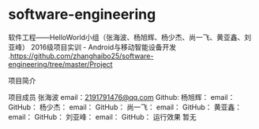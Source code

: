 # software-engineering
软件工程——HelloWorld小组（张海波、杨旭辉、杨少杰、尚一飞、黄亚鑫、刘亚峰）
2016级项目实训
    - Android与移动智能设备开发
.https://github.com/zhanghaibo25/software-engineering/tree/master/Project

项目简介


项目成员
张海波
email：2191791476@qq.com
Github:
杨旭辉：
email：
GitHub：
杨少杰：
email：
GitHub：
尚一飞：
email：
GitHub：
黄亚鑫：
email：
GitHub：
刘亚峰：
email：
GitHub：
运行效果
暂无

